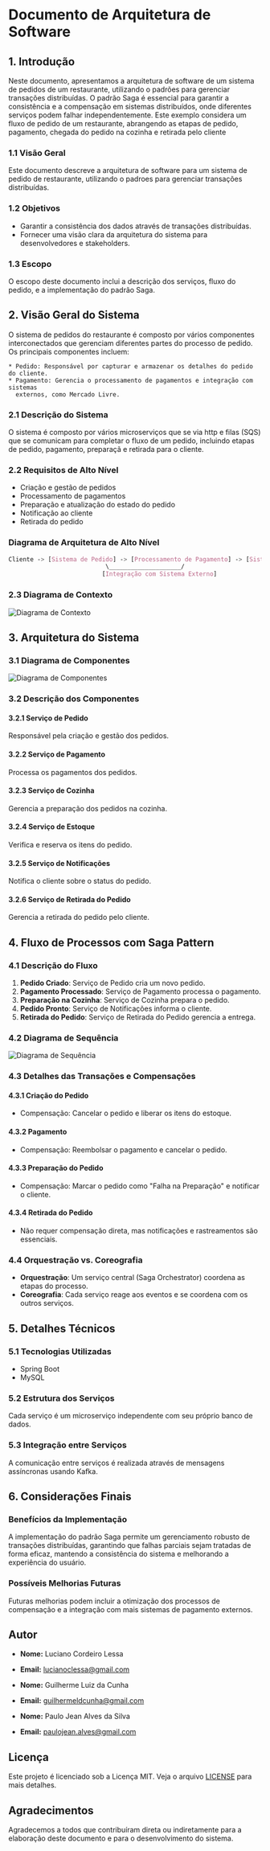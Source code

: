 # Documento de Arquitetura de Software

## 1. Introdução

Neste documento, apresentamos a arquitetura de software de um sistema de pedidos de um restaurante, utilizando o padrões para gerenciar transações distribuídas. O padrão Saga é essencial para garantir a consistência e a compensação em sistemas distribuídos, onde diferentes serviços podem falhar independentemente. Este exemplo considera um fluxo de pedido de um restaurante, abrangendo as etapas de pedido, pagamento, chegada do pedido na cozinha e retirada pelo cliente

### 1.1 Visão Geral

Este documento descreve a arquitetura de software para um sistema de pedido de restaurante, utilizando o padroes para gerenciar transações distribuídas.

### 1.2 Objetivos

- Garantir a consistência dos dados através de transações distribuídas.
- Fornecer uma visão clara da arquitetura do sistema para desenvolvedores e stakeholders.

### 1.3 Escopo

O escopo deste documento inclui a descrição dos serviços, fluxo do pedido, e a implementação do padrão Saga.

## 2. Visão Geral do Sistema

O sistema de pedidos do restaurante é composto por vários componentes interconectados que gerenciam diferentes partes do processo de pedido. Os principais componentes incluem:

    * Pedido: Responsável por capturar e armazenar os detalhes do pedido do cliente.
    * Pagamento: Gerencia o processamento de pagamentos e integração com sistemas
      externos, como Mercado Livre.

### 2.1 Descrição do Sistema

O sistema é composto por vários microserviços que se via http e filas (SQS) que se comunicam para completar o fluxo de um pedido, incluindo etapas de pedido, pagamento, preparaçã e retirada para o cliente.

### 2.2 Requisitos de Alto Nível

- Criação e gestão de pedidos
- Processamento de pagamentos
- Preparação e atualização do estado do pedido
- Notificação ao cliente
- Retirada do pedido

### Diagrama de Arquitetura de Alto Nível

```css
Cliente -> [Sistema de Pedido] -> [Processamento de Pagamento] -> [Sistema de Pedido com Status]
                           \____________________/
                          [Integração com Sistema Externo]

```

### 2.3 Diagrama de Contexto

![Diagrama de Contexto](https://example.com/diagrama_contexto.png)

## 3. Arquitetura do Sistema

### 3.1 Diagrama de Componentes

![Diagrama de Componentes](https://example.com/diagrama_componentes.png)

### 3.2 Descrição dos Componentes

#### 3.2.1 Serviço de Pedido

Responsável pela criação e gestão dos pedidos.

#### 3.2.2 Serviço de Pagamento

Processa os pagamentos dos pedidos.

#### 3.2.3 Serviço de Cozinha

Gerencia a preparação dos pedidos na cozinha.

#### 3.2.4 Serviço de Estoque

Verifica e reserva os itens do pedido.

#### 3.2.5 Serviço de Notificações

Notifica o cliente sobre o status do pedido.

#### 3.2.6 Serviço de Retirada do Pedido

Gerencia a retirada do pedido pelo cliente.

## 4. Fluxo de Processos com Saga Pattern

### 4.1 Descrição do Fluxo

1. **Pedido Criado**: Serviço de Pedido cria um novo pedido.
2. **Pagamento Processado**: Serviço de Pagamento processa o pagamento.
3. **Preparação na Cozinha**: Serviço de Cozinha prepara o pedido.
4. **Pedido Pronto**: Serviço de Notificações informa o cliente.
5. **Retirada do Pedido**: Serviço de Retirada do Pedido gerencia a entrega.

### 4.2 Diagrama de Sequência

![Diagrama de Sequência](https://example.com/diagrama_sequencia.png)

### 4.3 Detalhes das Transações e Compensações

#### 4.3.1 Criação do Pedido

- Compensação: Cancelar o pedido e liberar os itens do estoque.

#### 4.3.2 Pagamento

- Compensação: Reembolsar o pagamento e cancelar o pedido.

#### 4.3.3 Preparação do Pedido

- Compensação: Marcar o pedido como "Falha na Preparação" e notificar o cliente.

#### 4.3.4 Retirada do Pedido

- Não requer compensação direta, mas notificações e rastreamentos são essenciais.

### 4.4 Orquestração vs. Coreografia

- **Orquestração**: Um serviço central (Saga Orchestrator) coordena as etapas do processo.
- **Coreografia**: Cada serviço reage aos eventos e se coordena com os outros serviços.

## 5. Detalhes Técnicos

### 5.1 Tecnologias Utilizadas

- Spring Boot
- MySQL

### 5.2 Estrutura dos Serviços

Cada serviço é um microserviço independente com seu próprio banco de dados.

### 5.3 Integração entre Serviços

A comunicação entre serviços é realizada através de mensagens assíncronas usando Kafka.

## 6. Considerações Finais

### Benefícios da Implementação

A implementação do padrão Saga permite um gerenciamento robusto de transações distribuídas, garantindo que falhas parciais sejam tratadas de forma eficaz, mantendo a consistência do sistema e melhorando a experiência do usuário.

### Possíveis Melhorias Futuras

Futuras melhorias podem incluir a otimização dos processos de compensação e a integração com mais sistemas de pagamento externos.

## Autor

- **Nome:** Luciano Cordeiro Lessa
- **Email:** lucianoclessa@gmail.com

- **Nome:** Guilherme Luiz da Cunha
- **Email:** guilhermeldcunha@gmail.com

- **Nome:** Paulo Jean Alves da Silva
- **Email:** paulojean.alves@gmail.com

## Licença

Este projeto é licenciado sob a Licença MIT. Veja o arquivo [LICENSE](LICENSE) para mais detalhes.

## Agradecimentos

Agradecemos a todos que contribuíram direta ou indiretamente para a elaboração deste documento e para o desenvolvimento do sistema.
